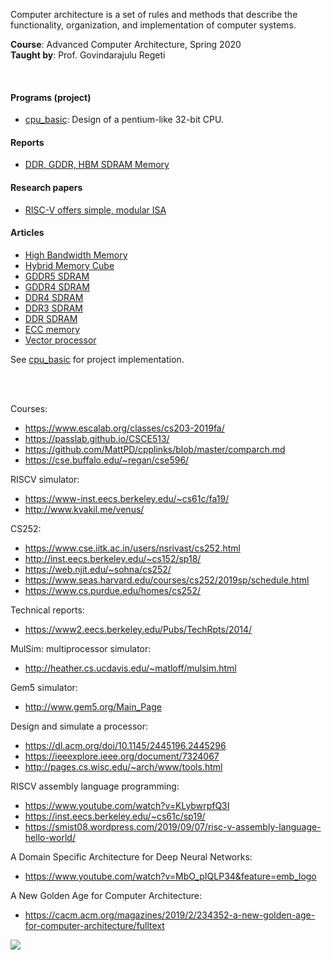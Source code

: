 Computer architecture is a set of rules and methods that describe the
functionality, organization, and implementation of computer systems.

**Course**: Advanced Computer Architecture, Spring 2020<br>
**Taught by**: Prof. Govindarajulu Regeti

<br>


#### Programs (project)

- [cpu_basic]: Design of a pentium-like 32-bit CPU.

[cpu_basic]: https://github.com/vhdlf/cpu_basic


#### Reports

- [DDR, GDDR, HBM SDRAM Memory](https://gist.github.com/wolfram77/28da72ab511eacafbd55f3576fb03019)


#### Research papers

- [RISC-V offers simple, modular ISA](https://gist.github.com/wolfram77/333f712e250e3ef6fca913771f1c7a9e)


#### Articles

- [High Bandwidth Memory](https://gist.github.com/wolfram77/880ee660a5e0968f94a2de2e359c8ecc)
- [Hybrid Memory Cube](https://gist.github.com/wolfram77/1a2833c64926ff8a132ea199ebff3b3c)
- [GDDR5 SDRAM](https://gist.github.com/wolfram77/7d3f475d2c7b648eaea227b0fd3abb46)
- [GDDR4 SDRAM](https://gist.github.com/wolfram77/386612cf26022af2a3892cce68fd5698)
- [DDR4 SDRAM](https://gist.github.com/wolfram77/c35bea3ead3cd4f438c9b9fd4dede9b2)
- [DDR3 SDRAM](https://gist.github.com/wolfram77/24203bd7552e9f363102f236298d8a5e)
- [DDR SDRAM](https://gist.github.com/wolfram77/5c000fd37d7320d9fe10ec5b2da1dab9)
- [ECC memory](https://gist.github.com/wolfram77/391e3d8393319c8c80bcfdcd984098db)
- [Vector processor](https://gist.github.com/wolfram77/cd09c908ce45bd9927001a2688e10d34)



See [cpu_basic] for project implementation.

[cpu_basic]: https://github.com/vhdlf/cpu_basic

<br>
<br>



Courses:
- https://www.escalab.org/classes/cs203-2019fa/
- https://passlab.github.io/CSCE513/
- https://github.com/MattPD/cpplinks/blob/master/comparch.md
- https://cse.buffalo.edu/~regan/cse596/

RISCV simulator:
- https://www-inst.eecs.berkeley.edu/~cs61c/fa19/
- http://www.kvakil.me/venus/

CS252:
- https://www.cse.iitk.ac.in/users/nsrivast/cs252.html
- http://inst.eecs.berkeley.edu/~cs152/sp18/
- https://web.njit.edu/~sohna/cs252/
- https://www.seas.harvard.edu/courses/cs252/2019sp/schedule.html
- https://www.cs.purdue.edu/homes/cs252/

Technical reports:
- https://www2.eecs.berkeley.edu/Pubs/TechRpts/2014/

MulSim: multiprocessor simulator:
- http://heather.cs.ucdavis.edu/~matloff/mulsim.html

Gem5 simulator:
- http://www.gem5.org/Main_Page

Design and simulate a processor:
- https://dl.acm.org/doi/10.1145/2445196.2445296
- https://ieeexplore.ieee.org/document/7324067
- http://pages.cs.wisc.edu/~arch/www/tools.html

RISCV assembly language programming:
- https://www.youtube.com/watch?v=KLybwrpfQ3I
- https://inst.eecs.berkeley.edu/~cs61c/sp19/
- https://smist08.wordpress.com/2019/09/07/risc-v-assembly-language-hello-world/

A Domain Specific Architecture for Deep Neural Networks:
- https://www.youtube.com/watch?v=MbO_pIQLP34&feature=emb_logo

A New Golden Age for Computer Architecture:
- https://cacm.acm.org/magazines/2019/2/234352-a-new-golden-age-for-computer-architecture/fulltext

![](https://ga-beacon.deno.dev/G-4FTHWYCNMC:Ze0vK3cdTmSz-bzSssU1-Q/github.com/iiithf/advanced-computer-architecture)
